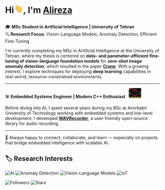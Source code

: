 # <p> Hi<img src="https://raw.githubusercontent.com/ABSphreak/ABSphreak/master/gifs/Hi.gif" width="30px" />, I'm <a href="https://github.com/AlirezaSalehy">Alireza</a> </p>

🎓 **MSc Student in Artificial Intelligence | University of Tehran**  
🔍 **Research Focus**: Vision-Language Models, Anomaly Detection, Efficient Fine-Tuning 

I'm currently completing my MSc in Artificial Intelligence at the University of Tehran, where my thesis is centered on **data- and parameter-efficient fine-tuning of vision-language foundation models** for **zero-shot image anomaly detection**, which resulted in the paper [**Crane**](https://github.com/AlirezaSalehy/Crane). With a growing interest, I explore techniques for deploying **deep learning** capabilities in real-world, resource-constrained environments. 

---

🛠️ **Embedded Systems Engineer | Modern C++ Enthusiast** &nbsp;&nbsp;<img src="https://github.com/A-R-S-D/A-R-S-D/raw/49d66e2721eef583be6cde61ff187c15a3be4ea4/resources/gifs/helloGreetingsMicroBits.gif" width="40">

Before diving into AI, I spent several years during my BSc at Amirkabir University of Technology working with embedded systems and low-level development. I developed [**WAVRecorder**](https://github.com/AlirezaSalehy/WAVRecorder), a user-friendly open-source library for audio recording. 

<!-- 🔭 I’m particularly drawn to research opportunities that let me deepen my understanding of **intelligent perception systems**, especially when applied in the context of **IoT** — a long-standing passion of mine.  -->

---

💬 Always happy to connect, collaborate, and learn — especially on projects that bridge embedded intelligence with scalable AI.

## 🏷️ Research Interests

![AI](https://img.shields.io/badge/AI-Research-blue)
![Anomaly Detection](https://img.shields.io/badge/Anomaly%20Detection-ZSAD-orange)
![Vision-Language Models](https://img.shields.io/badge/Vision--Language%20Models-Multimodal-green)
![IoT](https://img.shields.io/badge/IoT-Embedded%20AI-blue)

![Followers](https://img.shields.io/github/followers/AlirezaSalehy?label=Followers&style=social)
![Stars](https://img.shields.io/github/stars/AlirezaSalehy?style=social)

